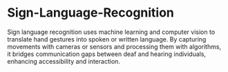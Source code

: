 # Sign-Language-Recognition
Sign language recognition uses machine learning and computer vision to translate hand gestures into spoken or written language. By capturing movements with cameras or sensors and processing them with algorithms, it bridges communication gaps between deaf and hearing individuals, enhancing accessibility and interaction.
